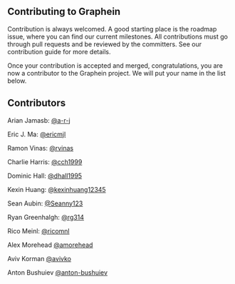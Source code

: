 ## Contributing to Graphein

Contribution is always welcomed. A good starting place is the roadmap issue, where you can find our current milestones. All contributions must go through pull requests and be reviewed by the committers. See our contribution guide for more details.

Once your contribution is accepted and merged, congratulations, you are now a contributor to the Graphein project. We will put your name in the list below.

## Contributors

Arian Jamasb: [@a-r-j](https://github.com/a-r-j)

Eric J. Ma: [@ericmjl](https://github.com/ericmjl)

Ramon Vinas: [@rvinas](https://github.com/rvinas)

Charlie Harris: [@cch1999](https://github.com/cch1999)

Dominic Hall: [@dhall1995](https://github.com/dhall1995)

Kexin Huang: [@kexinhuang12345](https://github.com/kexinhuang12345)

Sean Aubin: [@Seanny123](https://github.com/Seanny123)

Ryan Greenhalgh: [@rg314](https://github.com/rg314)

Rico Meinl: [@ricomnl](https://github.com/ricomnl)

Alex Morehead [@amorehead](https://github.com/amorehead)

Aviv Korman [@avivko](https://github.com/avivko)

Anton Bushuiev [@anton-bushuiev](https://github.com/anton-bushuiev)
